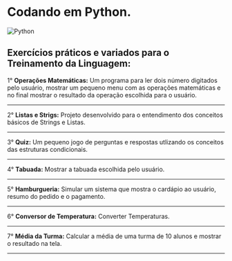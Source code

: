 # Codando em Python.
![Python](https://user-images.githubusercontent.com/105395581/177203556-afd10b5b-018e-4bcf-b4f0-641ad0528a02.PNG)
## Exercícios práticos e variados para o **Treinamento da Linguagem**:
1° **Operações Matemáticas:** Um programa para ler dois número digitados pelo usuário, mostrar um pequeno menu com as operações matemáticas e no final mostrar o resultado da operação escolhida para o usuário.
***
2° **Listas e Strigs:** Projeto desenvolvido para o entendimento dos conceitos básicos de Strings e Listas.
***
3° **Quiz:** Um pequeno jogo de perguntas e respostas utlizando os conceitos das estruturas condicionais.
***
4° **Tabuada:** Mostrar a tabuada escolhida pelo usuário.
***
5° **Hamburgueria:** Simular um sistema que mostra o cardápio ao usuário, resumo do pedido e o pagamento.
***
6° **Conversor de Temperatura:** Converter Temperaturas. 
***
7° **Média da Turma:** Calcular a média de uma turma de 10 alunos e mostrar o resultado na tela.
***